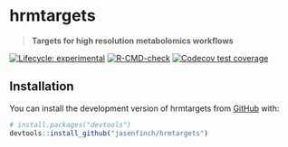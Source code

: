 
# hrmtargets

> **Targets for high resolution metabolomics workflows**

<!-- badges: start -->
[![Lifecycle: experimental](https://img.shields.io/badge/lifecycle-experimental-orange.svg)](https://lifecycle.r-lib.org/articles/stages.html#experimental)
[![R-CMD-check](https://github.com/jasenfinch/hrmtargets/workflows/R-CMD-check/badge.svg)](https://github.com/jasenfinch/hrmtargets/actions)
[![Codecov test coverage](https://codecov.io/gh/jasenfinch/hrmtargets/branch/main/graph/badge.svg)](https://app.codecov.io/gh/jasenfinch/hrmtargets?branch=main)
<!-- badges: end -->

## Installation

You can install the development version of hrmtargets from [GitHub](https://github.com/) with:

``` r
# install.packages("devtools")
devtools::install_github("jasenfinch/hrmtargets")
```
